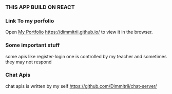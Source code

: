 ### THIS APP BUILD ON REACT

### Link To my porfolio

Open [My Portfolio](https://dimmitrii.github.io/) https://dimmitrii.github.io/ to view it in the browser.

### Some important stuff

some apis like register-login one is controlled by my teacher and sometimes they may not respond

### Chat Apis 
chat apis is written by my self https://github.com/Dimmitrii/chat-server/ 
